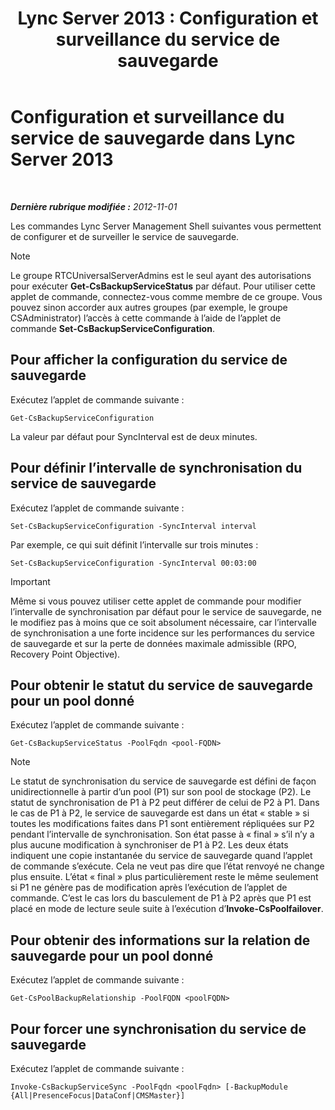 ﻿---
title: 'Lync Server 2013 : Configuration et surveillance du service de sauvegarde'
TOCTitle: Configuration et surveillance du service de sauvegarde
ms:assetid: c608280e-a7d1-4ae0-a75c-da6b524752fa
ms:mtpsurl: https://technet.microsoft.com/fr-fr/library/JJ205252(v=OCS.15)
ms:contentKeyID: 49298780
ms.date: 05/20/2016
mtps_version: v=OCS.15
ms.translationtype: HT
---

# Configuration et surveillance du service de sauvegarde dans Lync Server 2013

 

_**Dernière rubrique modifiée :** 2012-11-01_

Les commandes Lync Server Management Shell suivantes vous permettent de configurer et de surveiller le service de sauvegarde.

> [!NOTE]  
> Le groupe RTCUniversalServerAdmins est le seul ayant des autorisations pour exécuter <strong>Get-CsBackupServiceStatus</strong> par défaut. Pour utiliser cette applet de commande, connectez-vous comme membre de ce groupe. Vous pouvez sinon accorder aux autres groupes (par exemple, le groupe CSAdministrator) l’accès à cette commande à l’aide de l’applet de commande <strong>Set-CsBackupServiceConfiguration</strong>.

## Pour afficher la configuration du service de sauvegarde

Exécutez l’applet de commande suivante :

    Get-CsBackupServiceConfiguration

La valeur par défaut pour SyncInterval est de deux minutes.

## Pour définir l’intervalle de synchronisation du service de sauvegarde

Exécutez l’applet de commande suivante :

    Set-CsBackupServiceConfiguration -SyncInterval interval

Par exemple, ce qui suit définit l’intervalle sur trois minutes :

    Set-CsBackupServiceConfiguration -SyncInterval 00:03:00

> [!IMPORTANT]  
> Même si vous pouvez utiliser cette applet de commande pour modifier l’intervalle de synchronisation par défaut pour le service de sauvegarde, ne le modifiez pas à moins que ce soit absolument nécessaire, car l’intervalle de synchronisation a une forte incidence sur les performances du service de sauvegarde et sur la perte de données maximale admissible (RPO, Recovery Point Objective).

## Pour obtenir le statut du service de sauvegarde pour un pool donné

Exécutez l’applet de commande suivante :

    Get-CsBackupServiceStatus -PoolFqdn <pool-FQDN>

> [!NOTE]  
> Le statut de synchronisation du service de sauvegarde est défini de façon unidirectionnelle à partir d’un pool (P1) sur son pool de stockage (P2). Le statut de synchronisation de P1 à P2 peut différer de celui de P2 à P1. Dans le cas de P1 à P2, le service de sauvegarde est dans un état « stable » si toutes les modifications faites dans P1 sont entièrement répliquées sur P2 pendant l’intervalle de synchronisation. Son état passe à « final » s’il n’y a plus aucune modification à synchroniser de P1 à P2. Les deux états indiquent une copie instantanée du service de sauvegarde quand l’applet de commande s’exécute. Cela ne veut pas dire que l’état renvoyé ne change plus ensuite. L’état « final » plus particulièrement reste le même seulement si P1 ne génère pas de modification après l’exécution de l’applet de commande. C’est le cas lors du basculement de P1 à P2 après que P1 est placé en mode de lecture seule suite à l’exécution d’<strong>Invoke-CsPoolfailover</strong>.

## Pour obtenir des informations sur la relation de sauvegarde pour un pool donné

Exécutez l’applet de commande suivante :

    Get-CsPoolBackupRelationship -PoolFQDN <poolFQDN>

## Pour forcer une synchronisation du service de sauvegarde

Exécutez l’applet de commande suivante :

    Invoke-CsBackupServiceSync -PoolFqdn <poolFqdn> [-BackupModule  {All|PresenceFocus|DataConf|CMSMaster}]

